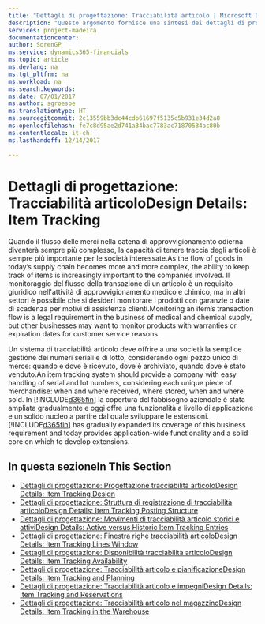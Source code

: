 ```yaml
---
title: "Dettagli di progettazione: Tracciabilità articolo | Microsoft Docs"
description: "Questo argomento fornisce una sintesi dei dettagli di progettazione per la tracciabilità articolo."
services: project-madeira
documentationcenter: 
author: SorenGP
ms.service: dynamics365-financials
ms.topic: article
ms.devlang: na
ms.tgt_pltfrm: na
ms.workload: na
ms.search.keywords: 
ms.date: 07/01/2017
ms.author: sgroespe
ms.translationtype: HT
ms.sourcegitcommit: 2c13559bb3dc44cdb61697f5135c5b931e34d2a8
ms.openlocfilehash: fe7c8d95ae2d741a34bac7783ac71870534ac80b
ms.contentlocale: it-ch
ms.lasthandoff: 12/14/2017

---
```

# <a name="design-details-item-tracking"></a><span data-ttu-id="bf909-103">Dettagli di progettazione: Tracciabilità articolo</span><span class="sxs-lookup"><span data-stu-id="bf909-103">Design Details: Item Tracking</span></span>
<span data-ttu-id="bf909-104">Quando il flusso delle merci nella catena di approvvigionamento odierna diventerà sempre più complesso, la capacità di tenere traccia degli articoli è sempre più importante per le società interessate.</span><span class="sxs-lookup"><span data-stu-id="bf909-104">As the flow of goods in today’s supply chain becomes more and more complex, the ability to keep track of items is increasingly important to the companies involved.</span></span> <span data-ttu-id="bf909-105">Il monitoraggio del flusso della transazione di un articolo è un requisito giuridico nell'attività di approvvigionamento medico e chimico, ma in altri settori è possibile che si desideri monitorare i prodotti con garanzie o date di scadenza per motivi di assistenza clienti.</span><span class="sxs-lookup"><span data-stu-id="bf909-105">Monitoring an item’s transaction flow is a legal requirement in the business of medical and chemical supply, but other businesses may want to monitor products with warranties or expiration dates for customer service reasons.</span></span>  

<span data-ttu-id="bf909-106">Un sistema di tracciabilità articolo deve offrire a una società la semplice gestione dei numeri seriali e di lotto, considerando ogni pezzo unico di merce: quando e dove è ricevuto, dove è archiviato, quando dove è stato venduto.</span><span class="sxs-lookup"><span data-stu-id="bf909-106">An item tracking system should provide a company with easy handling of serial and lot numbers, considering each unique piece of merchandise: when and where received, where stored, when and where sold.</span></span> <span data-ttu-id="bf909-107">In [!INCLUDE[d365fin](includes/d365fin_md.md)] la copertura del fabbisogno aziendale è stata ampliata gradualmente e oggi offre una funzionalità a livello di applicazione e un solido nucleo a partire dal quale sviluppare le estensioni.</span><span class="sxs-lookup"><span data-stu-id="bf909-107">[!INCLUDE[d365fin](includes/d365fin_md.md)] has gradually expanded its coverage of this business requirement and today provides application-wide functionality and a solid core on which to develop extensions.</span></span>  

## <a name="in-this-section"></a><span data-ttu-id="bf909-108">In questa sezione</span><span class="sxs-lookup"><span data-stu-id="bf909-108">In This Section</span></span>  
* [<span data-ttu-id="bf909-109">Dettagli di progettazione: Progettazione tracciabilità articolo</span><span class="sxs-lookup"><span data-stu-id="bf909-109">Design Details: Item Tracking Design</span></span>](design-details-item-tracking-design.md)  
* [<span data-ttu-id="bf909-110">Dettagli di progettazione: Struttura di registrazione di tracciabilità articolo</span><span class="sxs-lookup"><span data-stu-id="bf909-110">Design Details: Item Tracking Posting Structure</span></span>](design-details-item-tracking-posting-structure.md)  
* [<span data-ttu-id="bf909-111">Dettagli di progettazione: Movimenti di tracciabilità articolo storici e attivi</span><span class="sxs-lookup"><span data-stu-id="bf909-111">Design Details: Active versus Historic Item Tracking Entries</span></span>](design-details-active-versus-historic-item-tracking-entries.md)  
* [<span data-ttu-id="bf909-112">Dettagli di progettazione: Finestra righe tracciabilità articolo</span><span class="sxs-lookup"><span data-stu-id="bf909-112">Design Details: Item Tracking Lines Window</span></span>](design-details-item-tracking-lines-window.md)  
* [<span data-ttu-id="bf909-113">Dettagli di progettazione: Disponibilità tracciabilità articolo</span><span class="sxs-lookup"><span data-stu-id="bf909-113">Design Details: Item Tracking Availability</span></span>](design-details-item-tracking-availability.md)  
* [<span data-ttu-id="bf909-114">Dettagli di progettazione: Tracciabilità articolo e pianificazione</span><span class="sxs-lookup"><span data-stu-id="bf909-114">Design Details: Item Tracking and Planning</span></span>](design-details-item-tracking-and-planning.md)  
* [<span data-ttu-id="bf909-115">Dettagli di progettazione: Tracciabilità articolo e impegni</span><span class="sxs-lookup"><span data-stu-id="bf909-115">Design Details: Item Tracking and Reservations</span></span>](design-details-item-tracking-and-reservations.md)  
* [<span data-ttu-id="bf909-116">Dettagli di progettazione: Tracciabilità articolo nel magazzino</span><span class="sxs-lookup"><span data-stu-id="bf909-116">Design Details: Item Tracking in the Warehouse</span></span>](design-details-item-tracking-in-the-warehouse.md)

